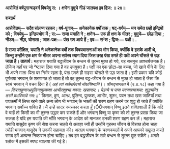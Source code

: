 **आसेवितं वर्षपूगान्षड्वर्गं विषयेषु स: ।** **क्षणेन मुमुचे नीडं जातपक्ष इव द्विज: ॥ २४॥** 

**शब्दार्थ** 

**आसेवितम्—** **सदैव संलग्न रहकर** **; वर्ष-पूगान्—** **अनेकानेक वर्षों तक** **; षट्-वर्गम्—** **मन समेत छहों इन्द्रियों को** **; विषयेषु—** **इन्द्रियभोग** **में** **; स:—** **राजा ययाति ने** **; क्षणेन—** **एक ही क्षण के भीतर** **; मुमुचे—** **छोड़ दिया** **; नीडम्—** **नीड़, घोसला** **; जात-पक्ष:—** **पंख उग आये** **हैं** **; इव—** **स²श** **; द्विज:—** **पक्षी।** **.** 

**हे राजा परीक्षित, ययाति ने अनेकानेक वर्षों तक विषयवासनाओं का भोग किया, क्योंकि वे** **इसके आदी थे, किन्तु उन्होंने एक क्षण के भीतर अपना सर्वस्व त्याग दिया जिस तरह पंख उगते ही** **पक्षी अपने घोंसले से उड़ जाता है।** **तात्पर्य :** महाराज ययाति बद्धजीवन के बन्धन से तुरन्त मुक्त हो गये, यह सचमुच आश्चर्यजनक है। लेकिन यहाँ पर जो ²ष्टान्त दिया गया है वह उपयुक्त है। पक्षी का एक छोटा-सा बच्चा, जो खाने पीने के लिए भी अपने माता-पिता पर निर्भर रहता है, पंख उगते ही सहसा घोंसले से उड़ जाता है। इसी प्रकार यदि कोई पूर्णतया भगवान् के शरणागत हो जाता है तो वह तुरन्त बद्ध-जीवन के बन्धन से मुक्त हो जाता है जैसा कि स्वयं भगवान् ने वचन दिया है ( *अहं त्वां सर्वपापेवयो मोक्षयिष्यामि* )। *श्रीमद्भागवत* में (२.४.१८) कहा गया है— *किरातहूणान्ध्रपुलिन्दपुल्कशा* *आभीरशुश्भा यवना: खसादय:।* *येऽन्ये च पापा यदपाश्रयाश्रया:* *शुद्ध्यन्ति तस्मै प्रभविष्णवे नम:॥* ''किरात, हूण, आन्ध्र, पुलिन्द, पुल्कश, आभीर, शुश्भ, यवन तथा खस जातियाँ तथा पापकर्मों में लिप्त रहने वाले अन्य लोग भी भगवान् के भक्तों की शरण ग्रहण करने पर शुद्ध हो जाते हैं क्योंकि भगवान् सर्वोच्च शक्ति हैं। मैं उन्हें सादर नमस्कार करता हूँ।ÓÓभगवान् विष्णु इतने शक्तिशाली हैं कि यदि वे चाहें तो किसी का भी तुरन्त उद्धार कर सकते हैं और भगवान् विष्णु या कृष्ण को तो तुरन्त प्रसन्न किया जा सकता है यदि हम ययाति की भाँति भगवान् के आदेश को मानकर उनकी शरण ग्रहण कर लें। महाराज ययाति वासुदेव कृष्ण की सेवा करना चाहते थे अतएव ज्यों ही उन्होंने गृहस्थ जीवन से विरक्त होना चाहा त्योंही भगवान् वासुदेव ने उनकी सहायता की। अतएव भगवान् के चरणकमलों में अपने आपको समॢपत करते समय हमें अत्यन्त निष्ठावान होना चाहिए। तब हम बद्धजीवन के सारे बन्धन से तुरन्त छूट सकेंगे। अगले श्लोक में इसकी स्पष्ट व्यालया की गई है।  